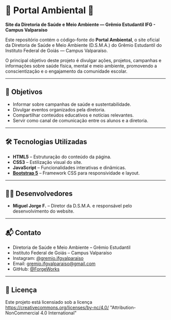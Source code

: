 # 🌱 Portal Ambiental 🌱 
**Site da Diretoria de Saúde e Meio Ambiente — Grêmio Estudantil IFG - Campus Valparaíso**

Este repositório contém o código-fonte do **Portal Ambiental**, o site oficial da Diretoria de Saúde e Meio Ambiente (D.S.M.A.) do Grêmio Estudantil do Instituto Federal de Goiás — Campus Valparaíso.

O principal objetivo deste projeto é divulgar ações, projetos, campanhas e informações sobre saúde física, mental e meio ambiente, promovendo a conscientização e o engajamento da comunidade escolar.

---

## 🎯 Objetivos

- Informar sobre campanhas de saúde e sustentabilidade.
- Divulgar eventos organizados pela diretoria.
- Compartilhar conteúdos educativos e notícias relevantes.
- Servir como canal de comunicação entre os alunos e a diretoria.

---

## 🛠️ Tecnologias Utilizadas

- **HTML5** – Estruturação do conteúdo da página.  
- **CSS3** – Estilização visual do site.  
- **JavaScript** – Funcionalidades interativas e dinâmicas.  
- **[Bootstrap 5](https://getbootstrap.com/)** – Framework CSS para responsividade e layout.

---

## 👨‍💻 Desenvolvedores

- **Miguel Jorge F.** – Diretor da D.S.M.A. e responsável pelo desenvolvimento do website.  

---

## 📬 Contato

- Diretoria de Saúde e Meio Ambiente – Grêmio Estudantil  
- Instituto Federal de Goiás – Campus Valparaíso  
- Instagram: [@gremio.ifgvalparaiso](https://www.instagram.com/gremio.ifgvalparaiso)  
- Email: [gremio.ifgvalparaiso@gmail.com](mailto:gremio.ifgvalparaiso@gmail.com)  
- GitHub: [@ForgeWorks](https://github.com/forgeworksdev)

---

## 📄 Licença

Este projeto está licensiado sob a licença https://creativecommons.org/licenses/by-nc/4.0/ "Attribution-NonCommercial 4.0 International"
